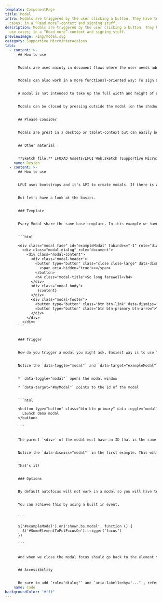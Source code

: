 ```yaml
---
template: ComponentPage
title: Modal
intro: Modals are triggered by the user clicking a button. They have two use
  cases; in a “Read more”-context and signing stuff.
description: Modals are triggered by the user clicking a button. They have two
  use cases; in a “Read more”-context and signing stuff.
previewImage: /img/modal.svg
category: Supportive Microinteractions
tabs:
  - content: >-
      ## How to use


      Modals are used mainly in document flows where the user needs additional information, but you don't want to break or exit the flow to mediate this information. Typical examples include "Läs mer"-buttons containing more details on a specific function/choice that is seen as relevant, but secondary, to the user in order to make this choice. An example use for this would be to display a visual comparison between different alternatives, for example what's included in different alternatives of an insurance.


      Modals can also work in a more functional-oriented way: To sign and apply a flow with the help of BankID uses a Modal (instead of taking up a separate page in a form, hence not worrying the user that the information they have applied so far isn't lost); the "Tyck till" dialogue box which wants to prompt the user to send in information without the perceived hassle of having to leave the current page the user is standing on; etc.


      A modal is not intended to take up the full width and height of a page, even less so forcing the user to scroll to read its entirety. In that case, a separate page might be a better choice. 


      Modals can be closed by pressing outside the modal (on the shadowy background), using the X in top right corner or by pressing ESC on the keyboard.


      ## Please consider


      Modals are great in a desktop or tablet-context but can easily become troublesome in a mobile context. As mobile usage has increased, the use of modals in our designs for “[read more](../)” has decreased. Take expected mobile usage into consideration when choosing whether to use a modal or another solution for “read more”.


      ## Other material


      **Sketch file:** LFUXAD Assets/LFUI Web.sketch (Supportive Microinteractions/Modal)
    name: Design
  - content: >-
      ## How to use


      LFUI uses bootstraps and it's API to create modals. If there is any functionality you need and we haven't documented here head over to their site since we support all the included options. 


      But let's have a look at the basics. 


      ### Template


      Every Modal share the same base template. In this example we have added the optional .modal-footer which is a where you but you buttons and other actions. 


      ```html

      <div class="modal fade" id="exampleModal" tabindex="-1" role="dialog" aria-labelledby="myModalLabel" aria-hidden="true">
        <div class="modal-dialog" role="document">
          <div class="modal-content">
            <div class="modal-header">
              <button type="button" class="close close-large" data-dismiss="modal" aria-label="Close">
                <span aria-hidden="true">×</span>
              </button>
              <h4 class="modal-title">So long farewell</h4>
            </div>
            <div class="modal-body">
               {content}
            </div>
            <div class="modal-footer">
              <button type="button" class="btn btn-link" data-dismiss="modal">Avbryt</button>
              <button type="button" class="btn btn-primary btn-arrow">Take me there</button>
            </div>
          </div>
        </div>
      ```


      ### Trigger


      How do you trigger a modal you might ask. Easiest way is to use to built in data-attribute from Bootstrap. 


      Notice the `data-toggle="modal"` and `data-target="exampleModal"` in the code snippet below. 


      * `data-toggle="modal"` opens the modal window

      * `data-target="#myModal"` points to the id of the modal


      ```html

      <button type="button" class="btn btn-primary" data-toggle="modal" data-target="#exampleModal">
        Launch demo modal
      </button>

      ```


      The parent `<div>` of the modal must have an ID that is the same as the value of the data-target attribute used to trigger the modal ("exampleModal").


      Notice the `data-dismiss="modal"` in the first example. This will close the modal and can be used on more than one element. 


      That's it!


      ### Options


      By default autofocus will not work in a modal so you will have to do it yourself. We always want to add focus to an element in the modal when we open it. If there is no input you might focus the close button. 


      You can achieve this by using a built in event. 


      ```

      $('#exampleModal').on('shown.bs.modal', function () {
        $('#SomeElementToPutFocusOn').trigger('focus')
      })

      ```


      And when we close the modal focus should go back to the element that triggered it. 


      ## Accessibility


      Be sure to add `role="dialog"` and `aria-labelledby="..."`, referencing the modal title, to `.modal` , and `role="document"` to the `.modal-dialog` itself. Additionally, you may give a description of your modal dialog with `aria-describedby` on `.modal`.
    name: Code
backgroundColor: "#fff"
---
```


